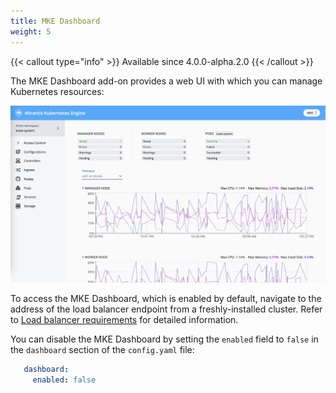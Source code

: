 ```yaml
---
title: MKE Dashboard
weight: 5
---
```


{{< callout type="info" >}} Available since 4.0.0-alpha.2.0 {{< /callout >}}

The MKE Dashboard add-on provides a web UI with which you can manage Kubernetes resources:

![MKE dasboard preview](ui-preview.png)

To access the MKE Dashboard, which is enabled by default, navigate to the address of the load balancer endpoint
from a freshly-installed cluster. Refer to [Load balancer requirements](../../getting-started/system-requirements#load-balancer-requirements) for detailed information.

You can disable the MKE Dashboard by setting the `enabled` field to `false` in the `dashboard`
section of the `config.yaml` file:

```yaml
   dashboard:
     enabled: false
```
